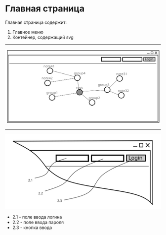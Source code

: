 # Главная страница

Главная страница содержит:
1. Главное меню
2. Контейнер, содержащий svg

----

![](/plan/img/scr/main_page_svg.svg "")

-----


![](/plan/img/scr/main_page_login.svg "")

* 2.1 - поле ввода логина
* 2.2 - поле ввода пароля
* 2.3 - кнопка ввода